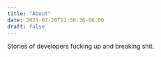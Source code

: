 ```yaml
---
title: "About"
date: 2021-07-20T21:30:36-06:00
draft: false
---
```

Stories of developers fucking up and breaking shit.
